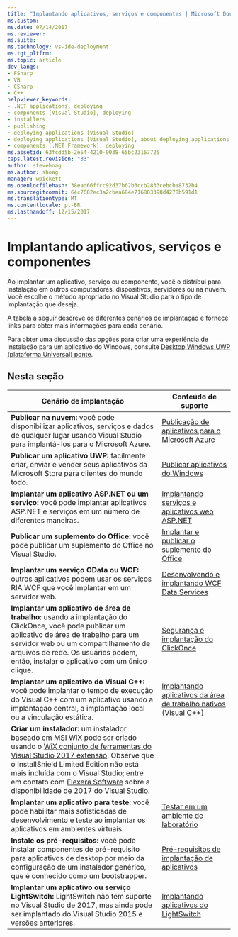 ```yaml
---
title: "Implantando aplicativos, serviços e componentes | Microsoft Docs"
ms.custom: 
ms.date: 07/14/2017
ms.reviewer: 
ms.suite: 
ms.technology: vs-ide-deployment
ms.tgt_pltfrm: 
ms.topic: article
dev_langs:
- FSharp
- VB
- CSharp
- C++
helpviewer_keywords:
- .NET applications, deploying
- components [Visual Studio], deploying
- installers
- publishing
- deploying applications [Visual Studio]
- deploying applications [Visual Studio], about deploying applications
- components [.NET Framework], deploying
ms.assetid: 63fcdd5b-2e54-4210-9038-65bc23167725
caps.latest.revision: "33"
author: stevehoag
ms.author: shoag
manager: wpickett
ms.openlocfilehash: 38ead66ffcc92d37b62b3ccb2833cebcba8732b4
ms.sourcegitcommit: 64c7682ec3a2cbea684e716803398d4278b591d1
ms.translationtype: MT
ms.contentlocale: pt-BR
ms.lasthandoff: 12/15/2017
---
```

# <a name="deploying-applications-services-and-components"></a>Implantando aplicativos, serviços e componentes

Ao implantar um aplicativo, serviço ou componente, você o distribui para instalação em outros computadores, dispositivos, servidores ou na nuvem. Você escolhe o método apropriado no Visual Studio para o tipo de implantação que deseja.  
  
A tabela a seguir descreve os diferentes cenários de implantação e fornece links para obter mais informações para cada cenário.  

Para obter uma discussão das opções para criar uma experiência de instalação para um aplicativo do Windows, consulte [Desktop Windows UWP (plataforma Universal) ponte](/windows/uwp/porting/desktop-to-uwp-root#convert).

 
## <a name="in-this-section"></a>Nesta seção  
  
| Cenário de implantação | Conteúdo de suporte |
| --- | --- |  
| **Publicar na nuvem:** você pode disponibilizar aplicativos, serviços e dados de qualquer lugar usando Visual Studio para implantá-los para o Microsoft Azure.|[Publicação de aplicativos para o Microsoft Azure](https://docs.microsoft.com/en-us/azure/#pivot=products) |
| **Publicar um aplicativo UWP:** facilmente criar, enviar e vender seus aplicativos da Microsoft Store para clientes do mundo todo. |[Publicar aplicativos do Windows](https://developer.microsoft.com/store/publish-apps) |
| **Implantar um aplicativo ASP.NET ou um serviço:** você pode implantar aplicativos ASP.NET e serviços em um número de diferentes maneiras.|[Implantando serviços e aplicativos web ASP.NET](http://www.asp.net/aspnet/overview/deployment) |
| **Publicar um suplemento do Office:** você pode publicar um suplemento do Office no Visual Studio. | [Implantar e publicar o suplemento do Office](https://dev.office.com/docs/add-ins/publish/publish) |
| **Implantar um serviço OData ou WCF:** outros aplicativos podem usar os serviços RIA WCF que você implantar em um servidor web. | [Desenvolvendo e implantando WCF Data Services](https://docs.microsoft.com/dotnet/framework/data/wcf/developing-and-deploying-wcf-data-services) |
| **Implantar um aplicativo de área de trabalho:** usando a implantação do ClickOnce, você pode publicar um aplicativo de área de trabalho para um servidor web ou um compartilhamento de arquivos de rede. Os usuários podem, então, instalar o aplicativo com um único clique. | [Segurança e implantação do ClickOnce](../deployment/clickonce-security-and-deployment.md) |
| **Implantar um aplicativo do Visual C++:** você pode implantar o tempo de execução do Visual C++ com um aplicativo usando a implantação central, a implantação local ou a vinculação estática. | [Implantando aplicativos da área de trabalho nativos (Visual C++)](/cpp/ide/deploying-native-desktop-applications-visual-cpp.md) |
| **Criar um instalador:** um instalador baseado em MSI WiX pode ser criado usando o [WiX conjunto de ferramentas do Visual Studio 2017 extensão](https://marketplace.visualstudio.com/items?itemName=RobMensching.WixToolsetVisualStudio2017Extension). Observe que o InstallShield Limited Edition não está mais incluída com o Visual Studio; entre em contato com [Flexera Software](http://learn.flexerasoftware.com/content/IS-EVAL-InstallShield-Limited-Edition-Visual-Studio) sobre a disponibilidade de 2017 do Visual Studio. |
| **Implantar um aplicativo para teste:** você pode habilitar mais sofisticadas de desenvolvimento e teste ao implantar os aplicativos em ambientes virtuais.|[Testar em um ambiente de laboratório](../test/lab-management/using-a-lab-environment-for-your-application-lifecycle.md) | 
| **Instale os pré-requisitos:** você pode instalar componentes de pré-requisito para aplicativos de desktop por meio da configuração de um instalador genérico, que é conhecido como um bootstrapper.|[Pré-requisitos de implantação de aplicativos](../deployment/application-deployment-prerequisites.md) |
| **Implantar um aplicativo ou serviço LightSwitch:** LightSwitch não tem suporte no Visual Studio de 2017, mas ainda pode ser implantado do Visual Studio 2015 e versões anteriores. | [Implantando aplicativos do LightSwitch](http://msdn.microsoft.com/Library/4818d933-295c-4ecc-9148-7ad9ca28dcdb) |  
